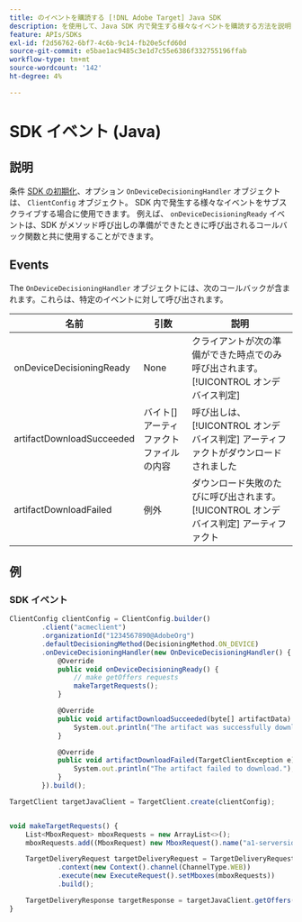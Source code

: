 ```yaml
---
title: のイベントを購読する [!DNL Adobe Target] Java SDK
description: を使用して、Java SDK 内で発生する様々なイベントを購読する方法を説明します。 [!UICONTROL OnDeviceDecisioningHandler] オブジェクト。
feature: APIs/SDKs
exl-id: f2d56762-6bf7-4c6b-9c14-fb20e5cfd60d
source-git-commit: e5bae1ac9485c3e1d7c55e6386f332755196ffab
workflow-type: tm+mt
source-wordcount: '142'
ht-degree: 4%

---
```


# SDK イベント (Java)

## 説明

条件 [SDK の初期化](initialize-sdk.md)、オプション `OnDeviceDecisioningHandler` オブジェクトは、 `ClientConfig` オブジェクト。 SDK 内で発生する様々なイベントをサブスクライブする場合に使用できます。 例えば、 `onDeviceDecisioningReady` イベントは、SDK がメソッド呼び出しの準備ができたときに呼び出されるコールバック関数と共に使用することができます。

## Events

The `OnDeviceDecisioningHandler` オブジェクトには、次のコールバックが含まれます。これらは、特定のイベントに対して呼び出されます。

| 名前 | 引数 | 説明 |
| --- | --- | --- |
| onDeviceDecisioningReady | None | クライアントが次の準備ができた時点でのみ呼び出されます。 [!UICONTROL オンデバイス判定] |
| artifactDownloadSucceeded | バイト[] アーティファクトファイルの内容 | 呼び出しは、 [!UICONTROL オンデバイス判定] アーティファクトがダウンロードされました |
| artifactDownloadFailed | 例外 | ダウンロード失敗のたびに呼び出されます。 [!UICONTROL オンデバイス判定] アーティファクト |

## 例

### SDK イベント

```javascript {line-numbers="true"}
ClientConfig clientConfig = ClientConfig.builder()
        .client("acmeclient")
        .organizationId("1234567890@AdobeOrg")
        .defaultDecisioningMethod(DecisioningMethod.ON_DEVICE)
        .onDeviceDecisioningHandler(new OnDeviceDecisioningHandler() {
            @Override
            public void onDeviceDecisioningReady() {
                // make getOffers requests
                makeTargetRequests();
            }

            @Override
            public void artifactDownloadSucceeded(byte[] artifactData) {
                System.out.println("The artifact was successfully downloaded.");
            }

            @Override
            public void artifactDownloadFailed(TargetClientException e) {
                System.out.println("The artifact failed to download.");
            }
        }).build();

TargetClient targetJavaClient = TargetClient.create(clientConfig);


void makeTargetRequests() {
    List<MboxRequest> mboxRequests = new ArrayList<>();
    mboxRequests.add((MboxRequest) new MboxRequest().name("a1-serverside-ab").index(1));

    TargetDeliveryRequest targetDeliveryRequest = TargetDeliveryRequest.builder()
            .context(new Context().channel(ChannelType.WEB))
            .execute(new ExecuteRequest().setMboxes(mboxRequests))
            .build();

    TargetDeliveryResponse targetResponse = targetJavaClient.getOffers(targetDeliveryRequest);
}
```
